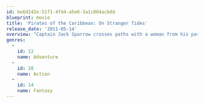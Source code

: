 ```yaml
---
id: be6d242e-51f1-4fd4-a5e6-3a1c804acbdd
blueprint: movie
title: 'Pirates of the Caribbean: On Stranger Tides'
release_date: '2011-05-14'
overview: "Captain Jack Sparrow crosses paths with a woman from his past, and he's not sure if it's love -- or if she's a ruthless con artist who's using him to find the fabled Fountain of Youth. When she forces him aboard the Queen Anne's Revenge, the ship of the formidable pirate Blackbeard, Jack finds himself on an unexpected adventure in which he doesn't know who to fear more: Blackbeard or the woman from his past."
genres:
  -
    id: 12
    name: Adventure
  -
    id: 28
    name: Action
  -
    id: 14
    name: Fantasy
---
```

